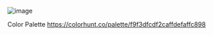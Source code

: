 ![image](https://user-images.githubusercontent.com/56452820/135710328-77619907-0fce-41c3-964e-add982dbc17b.png)

Color Palette
https://colorhunt.co/palette/f9f3dfcdf2caffdefaffc898
